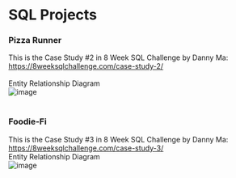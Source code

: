 # SQL Projects
### Pizza Runner
This is the Case Study #2 in 8 Week SQL Challenge by Danny Ma: https://8weeksqlchallenge.com/case-study-2/<br/>
<br/>
Entity Relationship Diagram<br/>
![image](https://github.com/user-attachments/assets/c119c6b0-6901-4ddd-9f8c-00337e888567)
<br/>
<br/>
### Foodie-Fi
This is the Case Study #3 in 8 Week SQL Challenge by Danny Ma: https://8weeksqlchallenge.com/case-study-3/
<br/>
Entity Relationship Diagram<br/>
![image](https://github.com/user-attachments/assets/1b8473c0-ba7b-4b5a-a2ec-582b05ed69f6)
